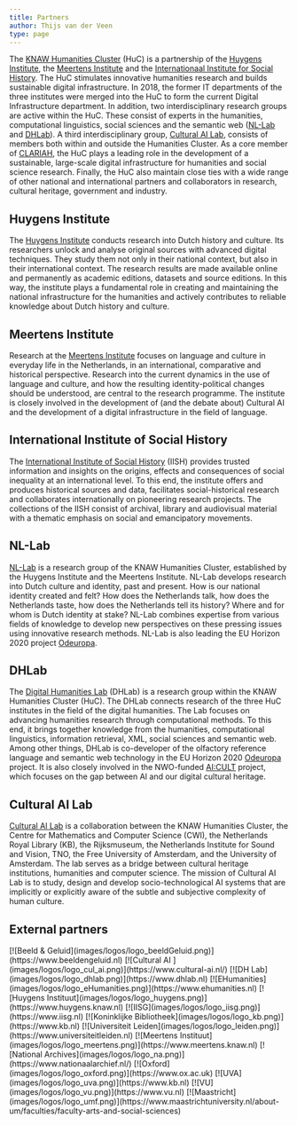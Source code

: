 ```yaml
---
title: Partners
author: Thijs van der Veen
type: page
---
```

The [KNAW Humanities Cluster](https://www.huc.knaw.nl) (HuC) is a partnership of the [Huygens Institute](https://www.huygens.knaw.nl), the [Meertens Institute](https://www.meertens.knaw.nl) and the [Internationaal Institute for Social History](https://iisg.amsterdam/en). The HuC stimulates innovative humanities research and builds sustainable digital infrastructure. In 2018, the former IT departments of the three institutes were merged into the HuC to form the current Digital Infrastructure department. In addition, two interdisciplinary research groups are active within the HuC. These consist of experts in the humanities, computational linguistics, social sciences and the semantic web ([NL-Lab](https://nl-lab.net/en) and [DHLab](https://dhlab.nl/)). A third interdisciplinary group, [Cultural AI Lab](https://www.cultural-ai.nl/), consists of members both within and outside the Humanities Cluster. As a core member of [CLARIAH](https://clariah.nl/), the HuC plays a leading role in the development of a sustainable, large-scale digital infrastructure for humanities and social science research. Finally, the HuC also maintain close ties with a wide range of other national and international partners and collaborators in research, cultural heritage, government and industry.

## Huygens Institute

The [Huygens Institute](https://www.huygens.knaw.nl) conducts research into Dutch history and culture. Its researchers unlock and analyse original sources with advanced digital techniques. They study them not only in their national context, but also in their international context. The research results are made available online and permanently as academic editions, datasets and source editions. In this way, the institute plays a fundamental role in creating and maintaining the national infrastructure for the humanities and actively contributes to reliable knowledge about Dutch history and culture. 

## Meertens Institute

Research at the [Meertens Institute](https://meertens.knaw.nl/en/) focuses on language and culture in everyday life in the Netherlands, in an international, comparative and historical perspective. Research into the current dynamics in the use of language and culture, and how the resulting identity-political changes should be understood, are central to the research programme. The institute is closely involved in the development of (and the debate about) Cultural AI and the development of a digital infrastructure in the field of language.

## International Institute of Social History

The [International Institute of Social History](https://iisg.amsterdam) (IISH) provides trusted information and insights on the origins, effects and consequences of social inequality at an international level. To this end, the institute offers and produces historical sources and data, facilitates social-historical research and collaborates internationally on pioneering research projects. The collections of the IISH consist of archival, library and audiovisual material with a thematic emphasis on social and emancipatory movements. 

## NL-Lab

[NL-Lab](https://nl-lab.net/en) is a research group of the KNAW Humanities Cluster, established by the Huygens Institute and the Meertens Institute. NL-Lab develops research into Dutch culture and identity, past and present. How is our national identity created and felt? How does the Netherlands talk, how does the Netherlands taste, how does the Netherlands tell its history? Where and for whom is Dutch identity at stake? NL-Lab combines expertise from various fields of knowledge to develop new perspectives on these pressing issues using innovative research methods. NL-Lab is also leading the EU Horizon 2020 project [Odeuropa](https://odeuropa.eu).

## DHLab

The [Digital Humanities Lab](https://dhlab.nl/) (DHLab) is a research group within the KNAW Humanities Cluster (HuC). The DHLab connects research of the three HuC institutes in the field of the digital humanities. The Lab focuses on advancing humanities research through computational methods. To this end, it brings together knowledge from the humanities, computational linguistics, information retrieval, XML, social sciences and semantic web. Among other things, DHLab is co-developer of the olfactory reference language and semantic web technology in the EU Horizon 2020 [Odeuropa](https://odeuropa.eu) project. It is also closely involved in the NWO-funded [AI:CULT](https://www.cultural-ai.nl/projects/aicult-culturally-aware-ai) project, which focuses on the gap between AI and our digital cultural heritage.

## Cultural AI Lab

[Cultural AI Lab](https://cultural-ai.nl/) is a collaboration between the KNAW Humanities Cluster, the Centre for Mathematics and Computer Science (CWI), the Netherlands Royal Library (KB), the Rijksmuseum, the Netherlands Institute for Sound and Vision, TNO, the Free University of Amsterdam, and the University of Amsterdam. The lab serves as a bridge between cultural heritage institutions, humanities and computer science. The mission of Cultural AI Lab is to study, design and develop socio-technological AI systems that are implicitly or explicitly aware of the subtle and subjective complexity of human culture. 

## External partners

<div class=logos>
[![Beeld & Geluid](images/logos/logo_beeldGeluid.png)](https://www.beeldengeluid.nl) [![Cultural AI ](images/logos/logo_cul_ai.png)](https://www.cultural-ai.nl/) [![DH Lab](images/logos/logo_dhlab.png)](https://www.dhlab.nl) [![EHumanities](images/logos/logo_eHumanities.png)](https://www.ehumanities.nl) [![Huygens Instituut](images/logos/logo_huygens.png)](https://www.huygens.knaw.nl) [![IISG](images/logos/logo_iisg.png)](https://www.iisg.nl) [![Koninklijke Bibliotheek](images/logos/logo_kb.png)](https://www.kb.nl) [![Universiteit Leiden](images/logos/logo_leiden.png)](https://www.universiteitleiden.nl) [![Meertens Instituut](images/logos/logo_meertens.png)](https://www.meertens.knaw.nl) [![National Archives](images/logos/logo_na.png)](https://www.nationaalarchief.nl/) [![Oxford](images/logos/logo_oxford.png)](https://www.ox.ac.uk) [![UVA](images/logos/logo_uva.png)](https://www.kb.nl) [![VU](images/logos/logo_vu.png)](https://www.vu.nl)  [![Maastricht](images/logos/logo_umf.png)](https://www.maastrichtuniversity.nl/about-um/faculties/faculty-arts-and-social-sciences)
</div>
<!--
* [Tilburg University](https://www.tilburguniversity.edu/nl)
* [Universita di Bologna](https://www.unibo.it/en/homepage)
* [Polish Academy of Sciences](https://pasific.pan.pl/polish-academy-of-sciences/)
* [University of London](https://london.ac.uk/)
* [University of Antwerpen](https://www.uantwerpen.be/nl/)
* [KB](https://www.kb.nl/)
* [Beeld & Geluid](https://www.beeldengeluid.nl/)
* [Atos NL](https://atos.net/nl/nederland)
* [VU](https://vu.nl/nl)
* [National Archives](https://www.nationaalarchief.nl/)
-->
